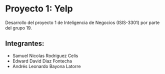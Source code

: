 # Proyecto 1: Yelp
Desarrollo del proyecto 1 de Inteligencia de Negocios (ISIS-3301) por parte del grupo 19. 
## Integrantes:
* Samuel Nicolas Rodriguez Celis
* Edward David Diaz Fontecha
* Andrés Leonardo Bayona Latorre
